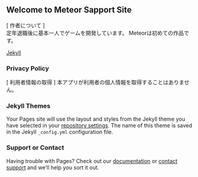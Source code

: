## Welcome to Meteor Sapport Site

[ 作者について ]  
定年退職後に基本一人でゲームを開発しています。
Meteorは初めての作品です。

 [Jekyll](https://jekyllrb.com/)

### Privacy Policy

[ 利用者情報の取得 ]
本アプリが利用者の個人情報を取得することはありません。 



### Jekyll Themes

Your Pages site will use the layout and styles from the Jekyll theme you have selected in your [repository settings](https://github.com/Risono/Meteor-project/settings/pages). The name of this theme is saved in the Jekyll `_config.yml` configuration file.

### Support or Contact

Having trouble with Pages? Check out our [documentation](https://docs.github.com/categories/github-pages-basics/) or [contact support](https://support.github.com/contact) and we’ll help you sort it out.
